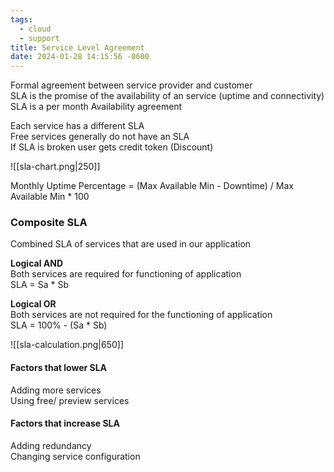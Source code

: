 ```yaml
---
tags:
  - cloud
  - support
title: Service Level Agreement
date: 2024-01-28 14:15:56 -0600
---
```


Formal agreement between service provider and customer  
SLA is the promise of the availability of an service (uptime and connectivity)  
SLA is a per month Availability agreement

Each service has a different SLA  
Free services generally do not have an SLA  
If SLA is broken user gets credit token (Discount)

![[sla-chart.png|250]]

Monthly Uptime Percentage = (Max Available Min - Downtime) / Max Available Min * 100

### Composite SLA
Combined SLA of services that are used in our application

**Logical AND**  
Both services are required for functioning of application  
SLA = Sa * Sb

**Logical OR**  
Both services are not required for the functioning of application  
SLA = 100% - (Sa * Sb)

![[sla-calculation.png|650]]

#### Factors that lower SLA
Adding more services  
Using free/ preview services

#### Factors that increase SLA
Adding redundancy  
Changing service configuration

